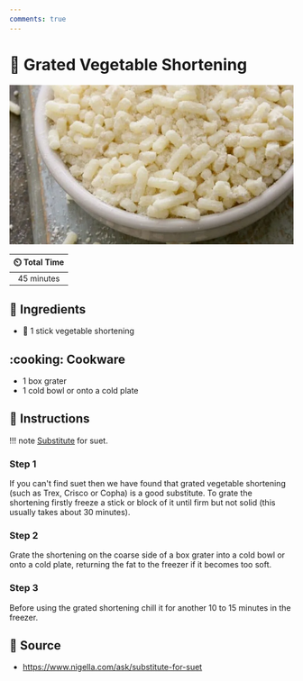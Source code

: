 ```yaml
---
comments: true
---
```

# :carrot: Grated Vegetable Shortening

![Grated Vegetable Shortening](../assets/images/grated-vegetable-shortening.png)

| :timer_clock: Total Time |
|:-----------------------: |
| 45 minutes |

## :salt: Ingredients

- :carrot: 1 stick vegetable shortening

## :cooking: Cookware

- 1 box grater
- 1 cold bowl or onto a cold plate

## :pencil: Instructions

!!! note
    [Substitute][1] for suet.

### Step 1

If you can't find suet then we have found that grated vegetable shortening (such as Trex, Crisco or Copha) is a good
substitute. To grate the shortening firstly freeze a stick or block of it until firm but not solid (this usually takes
about 30 minutes).

### Step 2

Grate the shortening on the coarse side of a box grater into a cold bowl or onto a cold plate, returning the fat to the
freezer if it becomes too soft.

### Step 3

Before using the grated shortening chill it for another 10 to 15 minutes in the freezer.

## :link: Source

- <https://www.nigella.com/ask/substitute-for-suet>

[1]: <../reference/equivalents-and-substitutes.md>
